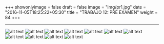 +++
showonlyimage = false
draft = false
image = "img/pr1.jpg"
date = "2016-11-05T18:25:22+05:30"
title = "TRABAJO 12: PRE EXAMEN"
weight = 84
+++
<!--more-->
--------------------------------------------------------------------------

![alt text](../../img/pr1.jpg)
![alt text](../../img/pr2.jpg)
![alt text](../../img/pr3.jpg)
![alt text](../../img/pr4.jpg)
![alt text](../../img/pr5.jpg)
![alt text](../../img/pr6.jpg)
![alt text](../../img/pr7.jpg)
![alt text](../../img/pr8.jpg)
![alt text](../../img/pr9.jpg)
![alt text](../../img/pr10.jpg)
![alt text](../../img/pr11.jpg)

